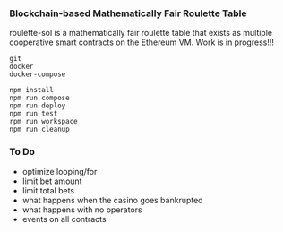 ### Blockchain-based Mathematically Fair Roulette Table

roulette-sol is a mathematically fair roulette table that exists as multiple cooperative smart contracts on the Ethereum VM. Work is in progress!!!

```
git
docker
docker-compose
```

```
npm install
npm run compose
npm run deploy
npm run test
rpm run workspace
npm run cleanup
```

### To Do
- optimize looping/for
- limit bet amount
- limit total bets
- what happens when the casino goes bankrupted
- what happens with no operators
- events on all contracts
